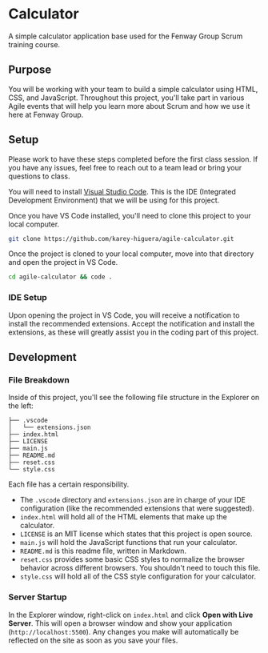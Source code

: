 # Calculator

A simple calculator application base used for the Fenway Group Scrum training course.

## Purpose

You will be working with your team to build a simple calculator using HTML, CSS, and JavaScript. Throughout this project, you'll take part in various Agile events that will help you learn more about Scrum and how we use it here at Fenway Group.

## Setup

Please work to have these steps completed before the first class session. If you have any issues, feel free to reach out to a team lead or bring your questions to class.

You will need to install [Visual Studio Code](https://code.visualstudio.com/download). This is the IDE (Integrated Development Environment) that we will be using for this project.

Once you have VS Code installed, you'll need to clone this project to your local computer.

```bash
git clone https://github.com/karey-higuera/agile-calculator.git
```

Once the project is cloned to your local computer, move into that directory and open the project in VS Code.

```bash
cd agile-calculator && code .
```

### IDE Setup

Upon opening the project in VS Code, you will receive a notification to install the recommended extensions. Accept the notification and install the extensions, as these will greatly assist you in the coding part of this project.

## Development

### File Breakdown

Inside of this project, you'll see the following file structure in the Explorer on the left:

```
├── .vscode
│   └── extensions.json
├── index.html
├── LICENSE
├── main.js
├── README.md
├── reset.css
└── style.css
```

Each file has a certain responsibility.
* The `.vscode` directory and `extensions.json` are in charge of your IDE configuration (like the recommended extensions that were suggested).
* `index.html` will hold all of the HTML elements that make up the calculator.
* `LICENSE` is an MIT license which states that this project is open source.
* `main.js` will hold the JavaScript functions that run your calculator.
* `README.md` is this readme file, written in Markdown.
* `reset.css` provides some basic CSS styles to normalize the browser behavior across different browsers. You shouldn't need to touch this file.
* `style.css` will hold all of the CSS style configuration for your calculator.

### Server Startup

In the Explorer window, right-click on `index.html` and click **Open with Live Server**. This will open a browser window and show your application (`http://localhost:5500`). Any changes you make will automatically be reflected on the site as soon as you save your files.
